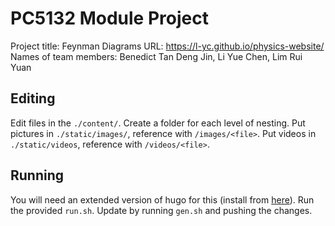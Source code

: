 # PC5132 Module Project
Project title: Feynman Diagrams
URL: https://l-yc.github.io/physics-website/
Names of team members: Benedict Tan Deng Jin, Li Yue Chen, Lim Rui Yuan

## Editing
Edit files in the `./content/`.
Create a folder for each level of nesting.
Put pictures in `./static/images/`, reference with `/images/<file>`.
Put videos in `./static/videos`, reference with `/videos/<file>`.

## Running
You will need an extended version of hugo for this (install from [here](https://github.com/gohugoio/hugo/releases/)).
Run the provided `run.sh`.
Update by running `gen.sh` and pushing the changes.
